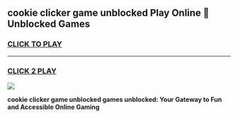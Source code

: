 
## cookie clicker game unblocked Play Online 👋 Unblocked Games
<h3>
<a href="https://premium.freeplayer.one?title=cookie_clicker_game_unblocked&ref=19F">CLICK TO PLAY</a></h3>
<hr>

<h3>
<a href="https://premium.freeplayer.one?title=cookie_clicker_game_unblocked&ref=19F">CLICK 2 PLAY</a>
  
</h3>

<a href="https://premium.freeplayer.one?title=cookie_clicker_game_unblocked&ref=19F"><img src="https://clearcache.store/games.png"></a>


**cookie clicker game unblocked games unblocked: Your Gateway to Fun and Accessible Online Gaming**
